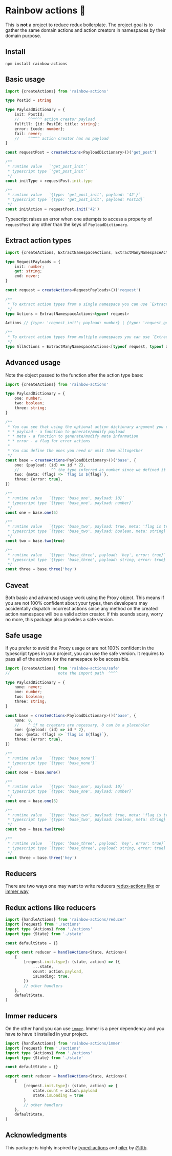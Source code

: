 # Rainbow actions 🌈

This is **not** a project to reduce redux boilerplate. The project goal is to gather the same domain actions and action creators in namespaces by their domain purpose.

## Install

```shell
npm install rainbow-actions
```

## Basic usage

```typescript
import {createActions} from 'rainbow-actions'

type PostId = string

type PayloadDictionary = {
    init: PostId;
    //    ^^^^^^ action creator payload
    fulfill: {id: PostId; title: string};
    error: {code: number};
    fail: never;
    //    ^^^^^ action creator has no payload
}

const requestPost = createActions<PayloadDictionary>()('get_post')

/**
 * runtime value   `'get_post_init'`
 * typescript type `'get_post_init'`
 */
const initType = requestPost.init.type

/**
 * runtime value   `{type: 'get_post_init', payload: '42'}`
 * typescript type `{type: 'get_post_init', payload: PostId}`
 */
const initAction = requestPost.init('42')
```

Typescript raises an error when one attempts to access a property of `requestPost` any other than the keys of `PayloadDictionary`.

## Extract action types

```typescript
import {createActions, ExtractNamespaceActions, ExtractManyNamespaceActions} from 'rainbow-actions'

type RequestPayloads = {
    init: number;
    get: string;
    end: never;
}

const request = createActions<RequestPayloads>()('request')

/**
 * To extract action types from a single namespace you can use `ExtractNamespaceActions`
 */
type Actions = ExtractNamespaceActions<typeof request>

Actions // {type: 'request_init'; payload: number} | {type: 'request_get'; payload: string} | {type: 'request_end'}

/**
 * To extract action types from multiple namespaces you can use `ExtractManyNamespaceActions`
 */
type AllActions = ExtractManyNamespaceActions<[typeof request, typeof anotherNamespace /*...etc*/]>
```

## Advanced usage

Note the object passed to the function after the action type base:

```typescript
import {createActions} from 'rainbow-actions'

type PayloadDictionary = {
    one: number;
    two: boolean;
    three: string;
}

/**
 * You can see that using the optional action dictionary argument you can define:
 * * payload - a function to generate/modify payload
 * * meta - a function to generate/modify meta information
 * * error - a flag for error actions
 *
 * You can define the ones you need or omit them alltogether
 */
const base = createActions<PayloadDictionary>()('base', {
    one: {payload: (id) => id * 2},
    //              ^^ the type inferred as number since we defined it in PayloadDictionary
    two: {meta: (flag) => `flag is ${flag}`},
    three: {error: true},
})

/**
 * runtime value   `{type: 'base_one', payload: 10}`
 * typescript type `{type: 'base_one', payload: number}`
 */
const one = base.one(5)

/**
 * runtime value   `{type: 'base_two', payload: true, meta: 'flag is true'}`
 * typescript type `{type: 'base_two', payload: boolean, meta: string}`
 */
const two = base.two(true)

/**
 * runtime value   `{type: 'base_three', payload: 'hey', error: true}`
 * typescript type `{type: 'base_three', payload: string, error: true}`
 */
const three = base.three('hey')
```

## Caveat

Both basic and advanced usage work using the Proxy object. This means if you are not 100% confident about your types, then developers may accidentally dispatch incorrect actions since any method on the created action namespace will be a valid action creator. If this sounds scary, worry no more, this package also provides a safe version.

## Safe usage

If you prefer to avoid the Proxy usage or are not 100% confident in the typescript types in your project, you can use the safe version. It requires to pass all of the actions for the namespace to be accessible.

```typescript
import {createActions} from 'rainbow-actions/safe'
//                     note the import path  ^^^^

type PayloadDictionary = {
    none: never;
    one: number;
    two: boolean;
    three: string;
}

const base = createActions<PayloadDictionary>()('base', {
    none: 0,
    //    ^ if no creators are necessary, 0 can be a placeholer
    one: {payload: (id) => id * 2},
    two: {meta: (flag) => `flag is ${flag}`},
    three: {error: true},
})

/**
 * runtime value   `{type: 'base_none'}`
 * typescript type `{type: 'base_none'}`
 */
const none = base.none()

/**
 * runtime value   `{type: 'base_one', payload: 10}`
 * typescript type `{type: 'base_one', payload: number}`
 */
const one = base.one(5)

/**
 * runtime value   `{type: 'base_two', payload: true, meta: 'flag is true'}`
 * typescript type `{type: 'base_two', payload: boolean, meta: string}`
 */
const two = base.two(true)

/**
 * runtime value   `{type: 'base_three', payload: 'hey', error: true}`
 * typescript type `{type: 'base_three', payload: string, error: true}`
 */
const three = base.three('hey')
```

## Reducers

There are two ways one may want to write reducers [redux-actions like](#redux-actions-like-reducers) or [immer way](#immer-reducers)

## Redux actions like reducers

```typescript
import {handleActions} from 'rainbow-actions/reducer'
import {request} from './actions'
import type {Actions} from './actions'
import type {State} from './state'

const defaultState = {}

export const reducer = handleActions<State, Actions>(
    {
        [request.init.type]: (state, action) => ({
            ...state,
            count: action.payload,
            isLoading: true,
        })
        // other handlers
    },
    defaultState,
)
```

## Immer reducers

On the other hand you can use [`immer`](https://github.com/immerjs/immer). Immer is a peer dependency and you have to have it installed in your project.

```typescript
import {handleActions} from 'rainbow-actions/immer'
import {request} from './actions'
import type {Actions} from './actions'
import type {State} from './state'

const defaultState = {}

export const reducer = handleActions<State, Actions>(
    {
        [request.init.type]: (state, action) => {
            state.count = action.payload
            state.isLoading = true
        }
        // other handlers
    },
    defaultState,
)
```

## Acknowledgments

This package is highly inspired by [typed-actions](https://github.com/lttb/typed-actions) and [piler](https://github.com/lttb/piler) by [@lttb](https://github.com/lttb).
